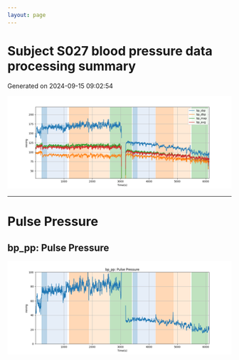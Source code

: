 ```yaml
---
layout: page
---
```



# Subject S027 blood pressure data processing summary
Generated on 2024-09-15 09:02:54

![Subject S027 blood pressure data processing summary - Overlay](images/S027_bp_features_overlay.png)

---
# Pulse Pressure

## bp_pp: Pulse Pressure
![bp_pp: Pulse Pressure](images/S027_bp_features_bp_pp.png)
